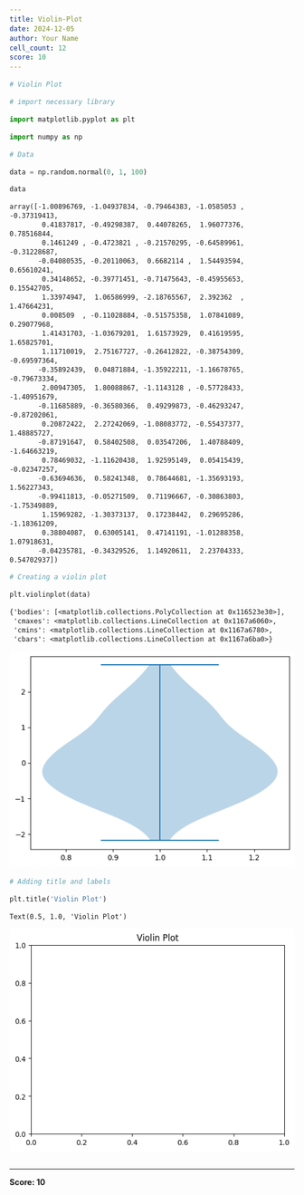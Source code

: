 ```yaml
---
title: Violin-Plot
date: 2024-12-05
author: Your Name
cell_count: 12
score: 10
---
```


```python
# Violin Plot
```


```python
# import necessary library
```


```python
import matplotlib.pyplot as plt
```


```python
import numpy as np
```


```python
# Data
```


```python
data = np.random.normal(0, 1, 100)
```


```python
data
```




    array([-1.00896769, -1.04937834, -0.79464383, -1.0585053 , -0.37319413,
            0.41837817, -0.49298387,  0.44078265,  1.96077376,  0.78516844,
            0.1461249 , -0.4723821 , -0.21570295, -0.64589961, -0.31228687,
           -0.04080535, -0.20110063,  0.6682114 ,  1.54493594,  0.65610241,
            0.34148652, -0.39771451, -0.71475643, -0.45955653,  0.15542705,
            1.33974947,  1.06586999, -2.18765567,  2.392362  ,  1.47664231,
            0.008509  , -0.11028884, -0.51575358,  1.07841089,  0.29077968,
            1.41431703, -1.03679201,  1.61573929,  0.41619595,  1.65825701,
            1.11710019,  2.75167727, -0.26412822, -0.38754309, -0.69597364,
           -0.35892439,  0.04871884, -1.35922211, -1.16678765, -0.79673334,
            2.00947305,  1.80088867, -1.1143128 , -0.57728433, -1.40951679,
           -0.11685889, -0.36580366,  0.49299873, -0.46293247, -0.87202061,
            0.20872422,  2.27242069, -1.08083772, -0.55437377,  1.48885727,
           -0.87191647,  0.58402508,  0.03547206,  1.40788409, -1.64663219,
            0.78469032, -1.11620438,  1.92595149,  0.05415439, -0.02347257,
           -0.63694636,  0.58241348,  0.78644681, -1.35693193,  1.56227343,
           -0.99411813, -0.05271509,  0.71196667, -0.30863803, -1.75349889,
            1.15969282, -1.30373137,  0.17238442,  0.29695286, -1.18361209,
            0.38804087,  0.63005141,  0.47141191, -1.01288358,  1.07918631,
           -0.04235781, -0.34329526,  1.14920611,  2.23704333,  0.54702937])




```python
# Creating a violin plot
```


```python
plt.violinplot(data)

```




    {'bodies': [<matplotlib.collections.PolyCollection at 0x116523e30>],
     'cmaxes': <matplotlib.collections.LineCollection at 0x1167a6060>,
     'cmins': <matplotlib.collections.LineCollection at 0x1167a6780>,
     'cbars': <matplotlib.collections.LineCollection at 0x1167a6ba0>}




    
![png](violin-plot_files/violin-plot_8_1.png)
    



```python
# Adding title and labels
```


```python
plt.title('Violin Plot')

```




    Text(0.5, 1.0, 'Violin Plot')




    
![png](violin-plot_files/violin-plot_10_1.png)
    



```python

```


---
**Score: 10**
